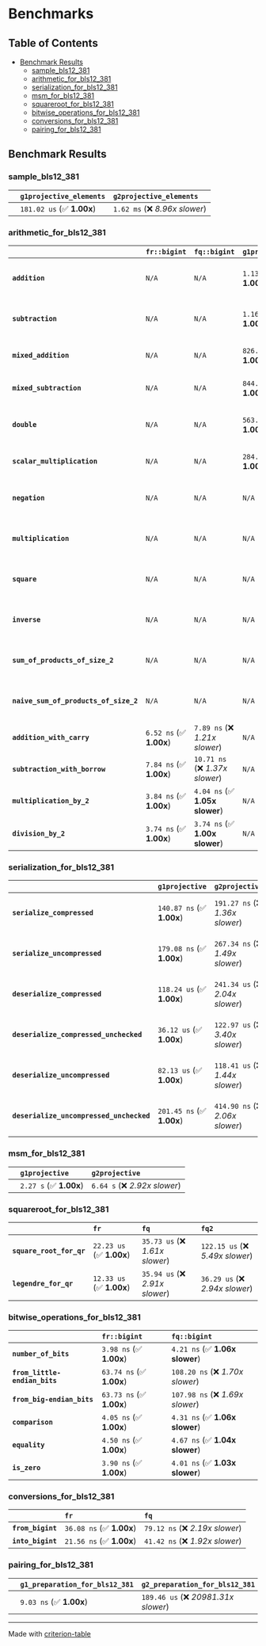# Benchmarks

## Table of Contents

- [Benchmark Results](#benchmark-results)
    - [sample_bls12_381](#sample_bls12_381)
    - [arithmetic_for_bls12_381](#arithmetic_for_bls12_381)
    - [serialization_for_bls12_381](#serialization_for_bls12_381)
    - [msm_for_bls12_381](#msm_for_bls12_381)
    - [squareroot_for_bls12_381](#squareroot_for_bls12_381)
    - [bitwise_operations_for_bls12_381](#bitwise_operations_for_bls12_381)
    - [conversions_for_bls12_381](#conversions_for_bls12_381)
    - [pairing_for_bls12_381](#pairing_for_bls12_381)

## Benchmark Results

### sample_bls12_381

|        | `g1projective_elements`          | `g2projective_elements`           |
|:-------|:---------------------------------|:--------------------------------- |
|        | `181.02 us` (✅ **1.00x**)        | `1.62 ms` (❌ *8.96x slower*)      |

### arithmetic_for_bls12_381

|                                       | `fr::bigint`            | `fq::bigint`                    | `g1projective`            | `g2projective`                   | `fq2`                            | `fq12`                            | `fq`                             | `fr`                              |
|:--------------------------------------|:------------------------|:--------------------------------|:--------------------------|:---------------------------------|:---------------------------------|:----------------------------------|:---------------------------------|:--------------------------------- |
| **`addition`**                        | `N/A`                   | `N/A`                           | `1.13 us` (✅ **1.00x**)   | `3.65 us` (❌ *3.24x slower*)     | `30.15 ns` (🚀 **37.33x faster**) | `180.07 ns` (🚀 **6.25x faster**)  | `19.40 ns` (🚀 **58.00x faster**) | `8.18 ns` (🚀 **137.57x faster**)  |
| **`subtraction`**                     | `N/A`                   | `N/A`                           | `1.16 us` (✅ **1.00x**)   | `3.69 us` (❌ *3.19x slower*)     | `27.42 ns` (🚀 **42.23x faster**) | `172.09 ns` (🚀 **6.73x faster**)  | `15.64 ns` (🚀 **74.02x faster**) | `8.54 ns` (🚀 **135.63x faster**)  |
| **`mixed_addition`**                  | `N/A`                   | `N/A`                           | `826.57 ns` (✅ **1.00x**) | `2.62 us` (❌ *3.17x slower*)     | `N/A`                            | `N/A`                             | `N/A`                            | `N/A`                             |
| **`mixed_subtraction`**               | `N/A`                   | `N/A`                           | `844.88 ns` (✅ **1.00x**) | `2.65 us` (❌ *3.14x slower*)     | `N/A`                            | `N/A`                             | `N/A`                            | `N/A`                             |
| **`double`**                          | `N/A`                   | `N/A`                           | `563.66 ns` (✅ **1.00x**) | `1.65 us` (❌ *2.92x slower*)     | `12.97 ns` (🚀 **43.46x faster**) | `102.69 ns` (🚀 **5.49x faster**)  | `7.63 ns` (🚀 **73.85x faster**)  | `5.39 ns` (🚀 **104.57x faster**)  |
| **`scalar_multiplication`**           | `N/A`                   | `N/A`                           | `284.56 us` (✅ **1.00x**) | `868.63 us` (❌ *3.05x slower*)   | `N/A`                            | `N/A`                             | `N/A`                            | `N/A`                             |
| **`negation`**                        | `N/A`                   | `N/A`                           | `N/A`                     | `N/A`                            | `22.53 ns` (❌ *3.79x slower*)    | `116.14 ns` (❌ *19.51x slower*)   | `16.75 ns` (❌ *2.81x slower*)    | `5.95 ns` (✅ **1.00x**)           |
| **`multiplication`**                  | `N/A`                   | `N/A`                           | `N/A`                     | `N/A`                            | `221.75 ns` (❌ *5.70x slower*)   | `5.75 us` (❌ *147.67x slower*)    | `70.32 ns` (❌ *1.81x slower*)    | `38.92 ns` (✅ **1.00x**)          |
| **`square`**                          | `N/A`                   | `N/A`                           | `N/A`                     | `N/A`                            | `173.97 ns` (❌ *4.89x slower*)   | `4.04 us` (❌ *113.75x slower*)    | `58.29 ns` (❌ *1.64x slower*)    | `35.55 ns` (✅ **1.00x**)          |
| **`inverse`**                         | `N/A`                   | `N/A`                           | `N/A`                     | `N/A`                            | `13.89 us` (❌ *2.19x slower*)    | `23.12 us` (❌ *3.64x slower*)     | `13.51 us` (❌ *2.13x slower*)    | `6.35 us` (✅ **1.00x**)           |
| **`sum_of_products_of_size_2`**       | `N/A`                   | `N/A`                           | `N/A`                     | `N/A`                            | `494.07 ns` (❌ *6.09x slower*)   | `11.79 us` (❌ *145.44x slower*)   | `106.30 ns` (❌ *1.31x slower*)   | `81.09 ns` (✅ **1.00x**)          |
| **`naive_sum_of_products_of_size_2`** | `N/A`                   | `N/A`                           | `N/A`                     | `N/A`                            | `475.45 ns` (❌ *5.85x slower*)   | `11.70 us` (❌ *143.90x slower*)   | `155.87 ns` (❌ *1.92x slower*)   | `81.33 ns` (✅ **1.00x**)          |
| **`addition_with_carry`**             | `6.52 ns` (✅ **1.00x**) | `7.89 ns` (❌ *1.21x slower*)    | `N/A`                     | `N/A`                            | `N/A`                            | `N/A`                             | `N/A`                            | `N/A`                             |
| **`subtraction_with_borrow`**         | `7.84 ns` (✅ **1.00x**) | `10.71 ns` (❌ *1.37x slower*)   | `N/A`                     | `N/A`                            | `N/A`                            | `N/A`                             | `N/A`                            | `N/A`                             |
| **`multiplication_by_2`**             | `3.84 ns` (✅ **1.00x**) | `4.04 ns` (✅ **1.05x slower**)  | `N/A`                     | `N/A`                            | `N/A`                            | `N/A`                             | `N/A`                            | `N/A`                             |
| **`division_by_2`**                   | `3.74 ns` (✅ **1.00x**) | `3.74 ns` (✅ **1.00x slower**)  | `N/A`                     | `N/A`                            | `N/A`                            | `N/A`                             | `N/A`                            | `N/A`                             |

### serialization_for_bls12_381

|                                          | `g1projective`            | `g2projective`                   | `fr`                               | `fq`                               | `fq2`                              | `fq12`                            |
|:-----------------------------------------|:--------------------------|:---------------------------------|:-----------------------------------|:-----------------------------------|:-----------------------------------|:--------------------------------- |
| **`serialize_compressed`**               | `140.87 ns` (✅ **1.00x**) | `191.27 ns` (❌ *1.36x slower*)   | `28.88 ns` (🚀 **4.88x faster**)    | `47.87 ns` (🚀 **2.94x faster**)    | `97.19 ns` (✅ **1.45x faster**)    | `636.74 ns` (❌ *4.52x slower*)    |
| **`serialize_uncompressed`**             | `179.08 ns` (✅ **1.00x**) | `267.34 ns` (❌ *1.49x slower*)   | `28.86 ns` (🚀 **6.21x faster**)    | `49.07 ns` (🚀 **3.65x faster**)    | `97.17 ns` (🚀 **1.84x faster**)    | `636.74 ns` (❌ *3.56x slower*)    |
| **`deserialize_compressed`**             | `118.24 us` (✅ **1.00x**) | `241.34 us` (❌ *2.04x slower*)   | `46.54 ns` (🚀 **2540.51x faster**) | `94.20 ns` (🚀 **1255.18x faster**) | `206.45 ns` (🚀 **572.75x faster**) | `1.27 us` (🚀 **93.37x faster**)   |
| **`deserialize_compressed_unchecked`**   | `36.12 us` (✅ **1.00x**)  | `122.97 us` (❌ *3.40x slower*)   | `46.56 ns` (🚀 **775.81x faster**)  | `94.21 ns` (🚀 **383.40x faster**)  | `206.28 ns` (🚀 **175.10x faster**) | `1.27 us` (🚀 **28.53x faster**)   |
| **`deserialize_uncompressed`**           | `82.13 us` (✅ **1.00x**)  | `118.41 us` (❌ *1.44x slower*)   | `46.52 ns` (🚀 **1765.32x faster**) | `94.19 ns` (🚀 **871.94x faster**)  | `206.44 ns` (🚀 **397.83x faster**) | `1.27 us` (🚀 **64.87x faster**)   |
| **`deserialize_uncompressed_unchecked`** | `201.45 ns` (✅ **1.00x**) | `414.90 ns` (❌ *2.06x slower*)   | `46.50 ns` (🚀 **4.33x faster**)    | `94.19 ns` (🚀 **2.14x faster**)    | `206.50 ns` (✅ **1.03x slower**)   | `1.27 us` (❌ *6.29x slower*)      |

### msm_for_bls12_381

|        | `g1projective`          | `g2projective`                 |
|:-------|:------------------------|:------------------------------ |
|        | `2.27 s` (✅ **1.00x**)  | `6.64 s` (❌ *2.92x slower*)    |

### squareroot_for_bls12_381

|                          | `fr`                     | `fq`                            | `fq2`                             |
|:-------------------------|:-------------------------|:--------------------------------|:--------------------------------- |
| **`square_root_for_qr`** | `22.23 us` (✅ **1.00x**) | `35.73 us` (❌ *1.61x slower*)   | `122.15 us` (❌ *5.49x slower*)    |
| **`legendre_for_qr`**    | `12.33 us` (✅ **1.00x**) | `35.94 us` (❌ *2.91x slower*)   | `36.29 us` (❌ *2.94x slower*)     |

### bitwise_operations_for_bls12_381

|                               | `fr::bigint`             | `fq::bigint`                      |
|:------------------------------|:-------------------------|:--------------------------------- |
| **`number_of_bits`**          | `3.98 ns` (✅ **1.00x**)  | `4.21 ns` (✅ **1.06x slower**)    |
| **`from_little-endian_bits`** | `63.74 ns` (✅ **1.00x**) | `108.20 ns` (❌ *1.70x slower*)    |
| **`from_big-endian_bits`**    | `63.73 ns` (✅ **1.00x**) | `107.98 ns` (❌ *1.69x slower*)    |
| **`comparison`**              | `4.05 ns` (✅ **1.00x**)  | `4.31 ns` (✅ **1.06x slower**)    |
| **`equality`**                | `4.50 ns` (✅ **1.00x**)  | `4.67 ns` (✅ **1.04x slower**)    |
| **`is_zero`**                 | `3.90 ns` (✅ **1.00x**)  | `4.01 ns` (✅ **1.03x slower**)    |

### conversions_for_bls12_381

|                   | `fr`                     | `fq`                             |
|:------------------|:-------------------------|:-------------------------------- |
| **`from_bigint`** | `36.08 ns` (✅ **1.00x**) | `79.12 ns` (❌ *2.19x slower*)    |
| **`into_bigint`** | `21.56 ns` (✅ **1.00x**) | `41.42 ns` (❌ *1.92x slower*)    |

### pairing_for_bls12_381

|        | `g1_preparation_for_bls12_381`          | `g2_preparation_for_bls12_381`          | `miller_loop_for_bls12_381`          | `final_exponentiation_for_bls12_381`          | `full_pairing_for_bls12_381`           |
|:-------|:----------------------------------------|:----------------------------------------|:-------------------------------------|:----------------------------------------------|:-------------------------------------- |
|        | `9.03 ns` (✅ **1.00x**)                 | `189.46 us` (❌ *20981.31x slower*)      | `541.04 us` (❌ *59917.25x slower*)   | `970.45 us` (❌ *107473.18x slower*)           | `1.72 ms` (❌ *189934.11x slower*)      |

---
Made with [criterion-table](https://github.com/nu11ptr/criterion-table)

